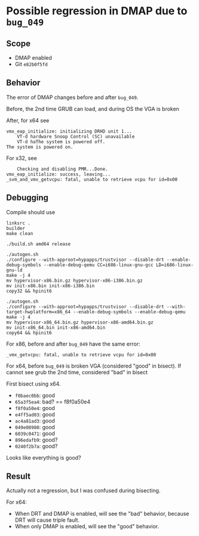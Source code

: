 # Possible regression in DMAP due to `bug_049`

## Scope
* DMAP enabled
* Git `e82b0f5fd`

## Behavior
The error of DMAP changes before and after `bug_049`.

Before, the 2nd time GRUB can load, and during OS the VGA is broken

After, for x64 see
```
vmx_eap_initialize: initializing DRHD unit 1...
	VT-d hardware Snoop Control (SC) unavailable
	VT-d haThe system is powered off.
The system is powered on.
```

For x32, see
```
	Checking and disabling PMR...Done.
vmx_eap_initialize: success, leaving...
_svm_and_vmx_getvcpu: fatal, unable to retrieve vcpu for id=0x00
```

## Debugging

Compile should use

```
linksrc .
builder
make clean

./build.sh amd64 release

./autogen.sh
./configure --with-approot=hypapps/trustvisor --disable-drt --enable-debug-symbols --enable-debug-qemu CC=i686-linux-gnu-gcc LD=i686-linux-gnu-ld
make -j 4
mv hypervisor-x86.bin.gz hypervisor-x86-i386.bin.gz
mv init-x86.bin init-x86-i386.bin
copy32 && hpinit6

./autogen.sh
./configure --with-approot=hypapps/trustvisor --disable-drt --with-target-hwplatform=x86_64 --enable-debug-symbols --enable-debug-qemu
make -j 4
mv hypervisor-x86_64.bin.gz hypervisor-x86-amd64.bin.gz
mv init-x86_64.bin init-x86-amd64.bin
copy64 && hpinit6
```

For x86, before and after `bug_049` have the same error:
```
_vmx_getvcpu: fatal, unable to retrieve vcpu for id=0x00
```

For x64, before `bug_049` is broken VGA (considered "good" in bisect).
If cannot see grub the 2nd time, considered "bad" in bisect

First bisect using x64.

* `f0baec0bb`: good
* `65a3f5ea4`: bad? == f8f0a50e4
* `f8f0a50e4`: good
* `e4ff5ad03`: good
* `ac4a81ad3`: good
* `049e08980`: good
* `6039c0471`: good
* `896edafb9`: good?
* `0240f2b7a`: good?

Looks like everything is good?

## Result

Actually not a regression, but I was confused during bisecting.

For x64:
* When DRT and DMAP is enabled, will see the "bad" behavior, because DRT will
  cause triple fault.
* When only DMAP is enabled, will see the "good" behavior.

